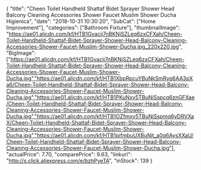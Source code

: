 {
	"title": "Cheen Toilet Handheld Shattaf Bidet Sprayer Shower Head Balcony Cleaning Accessories Shower Faucet Muslim Shower Ducha Higienica",
	"date": "2018-10-31 10:30:20",
	"SubCat": ["Home Improvement"],
	"categories": ["Bathroom Fixture"],
	"thumbnailImage": "https://ae01.alicdn.com/kf/HTB1Gvacij7nBKNjSZLeq6zxCFXah/Cheen-Toilet-Handheld-Shattaf-Bidet-Sprayer-Shower-Head-Balcony-Cleaning-Accessories-Shower-Faucet-Muslim-Shower-Ducha.jpg_220x220.jpg",
	"BigImage": ["https://ae01.alicdn.com/kf/HTB1Gvacij7nBKNjSZLeq6zxCFXah/Cheen-Toilet-Handheld-Shattaf-Bidet-Sprayer-Shower-Head-Balcony-Cleaning-Accessories-Shower-Faucet-Muslim-Shower-Ducha.jpg","https://ae01.alicdn.com/kf/HTB1XbpRpcuYBuNkSmRyq6AA3pXa6/Cheen-Toilet-Handheld-Shattaf-Bidet-Sprayer-Shower-Head-Balcony-Cleaning-Accessories-Shower-Faucet-Muslim-Shower-Ducha.jpg","https://ae01.alicdn.com/kf/HTB1PKuNxv5TBuNjSspcq6znGFXae/Cheen-Toilet-Handheld-Shattaf-Bidet-Sprayer-Shower-Head-Balcony-Cleaning-Accessories-Shower-Faucet-Muslim-Shower-Ducha.jpg","https://ae01.alicdn.com/kf/HTB1OZfmxv5TBuNjSspmq6yDRVXaX/Cheen-Toilet-Handheld-Shattaf-Bidet-Sprayer-Shower-Head-Balcony-Cleaning-Accessories-Shower-Faucet-Muslim-Shower-Ducha.jpg","https://ae01.alicdn.com/kf/HTB1pifmbuUXBuNjt_a0q6AysXXaU/Cheen-Toilet-Handheld-Shattaf-Bidet-Sprayer-Shower-Head-Balcony-Cleaning-Accessories-Shower-Faucet-Muslim-Shower-Ducha.jpg"],
	"actualPrice": 7.70,
	"comparePrice": 9.63,
	"linkurl": "http://s.click.aliexpress.com/e/bzhPyeTA",
	"inStock": 139
}
